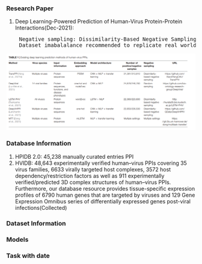 
### Research Paper
1. Deep Learning-Powered Prediction of Human-Virus Protein-Protein Interactions(Dec-2021):<br/>
<pre>
	Negative sampling: Dissimilarity-Based Negative Sampling(A->B , B->C then A and C cannot be negative sample)
	Dataset imabalalance recommended to replicate real world scenario: 1:10 (has been proven reasonable to predict PPI)						
</pre>
![alt text](images/ppi_table.png)	
### Database Information
1. HPIDB 2.0: 45,238 manually curated entries PPI
2. HVIDB: 48,643 experimentally verified human–virus PPIs covering 35 virus families, 6633 virally targeted host complexes, 3572 host
dependency/restriction factors as well as 911 experimentally verified/predicted 3D complex structures of human–virus PPIs.
Furthermore, our database resource provides tissue-specific expression profiles of 6790 human genes that are targeted by
viruses and 129 Gene Expression Omnibus series of differentially expressed genes post-viral infections(Collected) 

### Dataset Information





### Models



### Task with date



